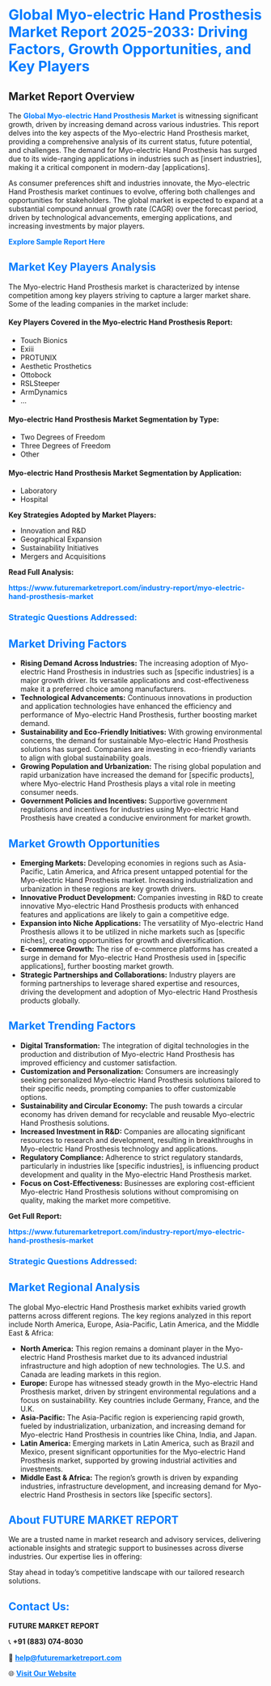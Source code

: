 <h1 style="color: #007BFF;">Global Myo-electric Hand Prosthesis Market Report 2025-2033: Driving Factors, Growth Opportunities, and Key Players</h1>

<section id="overview">
<h2>Market Report Overview</h2>
<p>The <a href="https://www.futuremarketreport.com/industry-report/myo-electric-hand-prosthesis-market" style="color: #007BFF; text-decoration: none;"><strong>Global Myo-electric Hand Prosthesis Market</strong></a> is witnessing significant growth, driven by increasing demand across various industries. This report delves into the key aspects of the Myo-electric Hand Prosthesis market, providing a comprehensive analysis of its current status, future potential, and challenges. The demand for Myo-electric Hand Prosthesis has surged due to its wide-ranging applications in industries such as [insert industries], making it a critical component in modern-day [applications].</p>
<p>As consumer preferences shift and industries innovate, the Myo-electric Hand Prosthesis market continues to evolve, offering both challenges and opportunities for stakeholders. The global market is expected to expand at a substantial compound annual growth rate (CAGR) over the forecast period, driven by technological advancements, emerging applications, and increasing investments by major players.</p>
</section>

<section id="overview">
<p><a href="https://www.futuremarketreport.com/request-sample/reportId=97789" style="color: #007BFF; text-decoration: none;"><strong>Explore Sample Report Here</strong></a></p>
</section>

<section id="key-players">
<h2 style="color: #007BFF;">Market Key Players Analysis</h2>
<p>The Myo-electric Hand Prosthesis market is characterized by intense competition among key players striving to capture a larger market share. Some of the leading companies in the market include:</p>
<h4>Key Players Covered in the Myo-electric Hand Prosthesis Report:</h4>
<ul><li>Touch Bionics</li><li>Exiii</li><li>PROTUNIX</li><li>Aesthetic Prosthetics</li><li>Ottobock</li><li>RSLSteeper</li><li>ArmDynamics</li><li>...</li></ul>
<h4>Myo-electric Hand Prosthesis Market Segmentation by Type:</h4>
<ul><li>Two Degrees of Freedom</li><li>Three Degrees of Freedom</li><li>Other</li></ul>

<h4>Myo-electric Hand Prosthesis Market Segmentation by Application:</h4>
<ul><li>Laboratory</li><li>Hospital</li></ul>
<p><strong>Key Strategies Adopted by Market Players:</strong></p>
<ul>
<li>Innovation and R&D</li>
<li>Geographical Expansion</li>
<li>Sustainability Initiatives</li>
<li>Mergers and Acquisitions</li>
</ul>
</section>

<section>
<p><strong>Read Full Analysis: </strong></p><a href="https://www.futuremarketreport.com/industry-report/myo-electric-hand-prosthesis-market" style="color: #007BFF; text-decoration: none;"><strong>https://www.futuremarketreport.com/industry-report/myo-electric-hand-prosthesis-market</strong></a>
<h3 style="color: #007BFF;">Strategic Questions Addressed:</h3>
</section>

<section id="driving-factors">
<h2 style="color: #007BFF;">Market Driving Factors</h2>
<ul>
<li><strong>Rising Demand Across Industries:</strong> The increasing adoption of Myo-electric Hand Prosthesis in industries such as [specific industries] is a major growth driver. Its versatile applications and cost-effectiveness make it a preferred choice among manufacturers.</li>
<li><strong>Technological Advancements:</strong> Continuous innovations in production and application technologies have enhanced the efficiency and performance of Myo-electric Hand Prosthesis, further boosting market demand.</li>
<li><strong>Sustainability and Eco-Friendly Initiatives:</strong> With growing environmental concerns, the demand for sustainable Myo-electric Hand Prosthesis solutions has surged. Companies are investing in eco-friendly variants to align with global sustainability goals.</li>
<li><strong>Growing Population and Urbanization:</strong> The rising global population and rapid urbanization have increased the demand for [specific products], where Myo-electric Hand Prosthesis plays a vital role in meeting consumer needs.</li>
<li><strong>Government Policies and Incentives:</strong> Supportive government regulations and incentives for industries using Myo-electric Hand Prosthesis have created a conducive environment for market growth.</li>
</ul>
</section>

<section id="growth-opportunities">
<h2 style="color: #007BFF;">Market Growth Opportunities</h2>
<ul>
<li><strong>Emerging Markets:</strong> Developing economies in regions such as Asia-Pacific, Latin America, and Africa present untapped potential for the Myo-electric Hand Prosthesis market. Increasing industrialization and urbanization in these regions are key growth drivers.</li>
<li><strong>Innovative Product Development:</strong> Companies investing in R&D to create innovative Myo-electric Hand Prosthesis products with enhanced features and applications are likely to gain a competitive edge.</li>
<li><strong>Expansion into Niche Applications:</strong> The versatility of Myo-electric Hand Prosthesis allows it to be utilized in niche markets such as [specific niches], creating opportunities for growth and diversification.</li>
<li><strong>E-commerce Growth:</strong> The rise of e-commerce platforms has created a surge in demand for Myo-electric Hand Prosthesis used in [specific applications], further boosting market growth.</li>
<li><strong>Strategic Partnerships and Collaborations:</strong> Industry players are forming partnerships to leverage shared expertise and resources, driving the development and adoption of Myo-electric Hand Prosthesis products globally.</li>
</ul>
</section>

<section id="trending-factors">
<h2 style="color: #007BFF;">Market Trending Factors</h2>
<ul>
<li><strong>Digital Transformation:</strong> The integration of digital technologies in the production and distribution of Myo-electric Hand Prosthesis has improved efficiency and customer satisfaction.</li>
<li><strong>Customization and Personalization:</strong> Consumers are increasingly seeking personalized Myo-electric Hand Prosthesis solutions tailored to their specific needs, prompting companies to offer customizable options.</li>
<li><strong>Sustainability and Circular Economy:</strong> The push towards a circular economy has driven demand for recyclable and reusable Myo-electric Hand Prosthesis solutions.</li>
<li><strong>Increased Investment in R&D:</strong> Companies are allocating significant resources to research and development, resulting in breakthroughs in Myo-electric Hand Prosthesis technology and applications.</li>
<li><strong>Regulatory Compliance:</strong> Adherence to strict regulatory standards, particularly in industries like [specific industries], is influencing product development and quality in the Myo-electric Hand Prosthesis market.</li>
<li><strong>Focus on Cost-Effectiveness:</strong> Businesses are exploring cost-efficient Myo-electric Hand Prosthesis solutions without compromising on quality, making the market more competitive.</li>
</ul>
</section>

<section>
<p><strong>Get Full Report: </strong></p><a href="https://www.futuremarketreport.com/industry-report/myo-electric-hand-prosthesis-market" style="color: #007BFF; text-decoration: none;"><strong>https://www.futuremarketreport.com/industry-report/myo-electric-hand-prosthesis-market</strong></a>
<h3 style="color: #007BFF;">Strategic Questions Addressed:</h3>
</section>


<section id="regional-analysis">
<h2 style="color: #007BFF;">Market Regional Analysis</h2>
<p>The global Myo-electric Hand Prosthesis market exhibits varied growth patterns across different regions. The key regions analyzed in this report include North America, Europe, Asia-Pacific, Latin America, and the Middle East & Africa:</p>
<ul>
<li><strong>North America:</strong> This region remains a dominant player in the Myo-electric Hand Prosthesis market due to its advanced industrial infrastructure and high adoption of new technologies. The U.S. and Canada are leading markets in this region.</li>
<li><strong>Europe:</strong> Europe has witnessed steady growth in the Myo-electric Hand Prosthesis market, driven by stringent environmental regulations and a focus on sustainability. Key countries include Germany, France, and the U.K.</li>
<li><strong>Asia-Pacific:</strong> The Asia-Pacific region is experiencing rapid growth, fueled by industrialization, urbanization, and increasing demand for Myo-electric Hand Prosthesis in countries like China, India, and Japan.</li>
<li><strong>Latin America:</strong> Emerging markets in Latin America, such as Brazil and Mexico, present significant opportunities for the Myo-electric Hand Prosthesis market, supported by growing industrial activities and investments.</li>
<li><strong>Middle East & Africa:</strong> The region’s growth is driven by expanding industries, infrastructure development, and increasing demand for Myo-electric Hand Prosthesis in sectors like [specific sectors].</li>
</ul>
</section>

<footer>
<h2 style="color: #007BFF;">About FUTURE MARKET REPORT</h2>
<p>We are a trusted name in market research and advisory services, delivering actionable insights and strategic support to businesses across diverse industries. Our expertise lies in offering:</p>

<p>Stay ahead in today’s competitive landscape with our tailored research solutions.</p>

<h2 style="color: #007BFF;">Contact Us:</h2>
<p><strong>FUTURE MARKET REPORT</strong></p>
<p>📞 <strong>+91 (883) 074-8030</strong></p>
<p>📧 <strong><a href="mailto:help@futuremarketreport.com" style="color: #007BFF;">help@futuremarketreport.com</a></strong></p>
<p>🌐 <strong><a href="https://www.futuremarketreport.com/" style="color: #007BFF;">Visit Our Website</a></strong></p>
</footer>